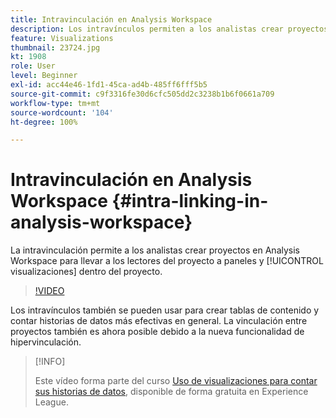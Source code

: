 ```yaml
---
title: Intravinculación en Analysis Workspace
description: Los intravínculos permiten a los analistas crear proyectos en Analysis Workspace para dirigir a los lectores del proyecto a paneles y visualizaciones exactos dentro del proyecto.
feature: Visualizations
thumbnail: 23724.jpg
kt: 1908
role: User
level: Beginner
exl-id: acc44e46-1fd1-45ca-ad4b-485ff6fff5b5
source-git-commit: c9f3316fe30d6cfc505dd2c3238b1b6f0661a709
workflow-type: tm+mt
source-wordcount: '104'
ht-degree: 100%

---
```


# Intravinculación en Analysis Workspace {#intra-linking-in-analysis-workspace}

La intravinculación permite a los analistas crear proyectos en Analysis Workspace para llevar a los lectores del proyecto a paneles y [!UICONTROL visualizaciones] dentro del proyecto.

>[!VIDEO](https://video.tv.adobe.com/v/23724/?quality=12)

Los intravínculos también se pueden usar para crear tablas de contenido y contar historias de datos más efectivas en general. La vinculación entre proyectos también es ahora posible debido a la nueva funcionalidad de hipervinculación.

>[!INFO]
>
> Este vídeo forma parte del curso [Uso de visualizaciones para contar sus historias de datos](https://experienceleague.adobe.com/?recommended=Analytics-U-1-2021.1.visualizations&amp;lang=es), disponible de forma gratuita en Experience League.
